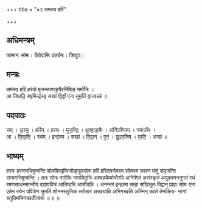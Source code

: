 +++
title = "०२ समस्य हरिं"

+++
## अधिमन्त्रम्
पवमानः सोमः। दैवोदासिः प्रतर्दनः। त्रिष्टुप्।

## मन्त्रः
सम॑स्य॒ हरिं॒ हर॑यो मृजन्त्यश्वह॒यैरनि॑शितं॒ नमो॑भिः ।  
आ ति॑ष्ठति॒ रथ॒मिन्द्र॑स्य॒ सखा॑ वि॒द्वाँ ए॑ना सुम॒तिं या॒त्यच्छ॑ ॥

## पदपाठः
सम् । अ॒स्य॒ । हरि॑म् । हर॑यः । मृ॒ज॒न्ति॒ । अ॒श्व॒ऽह॒यैः । अनि॑ऽशितम् । नमः॑ऽभिः ।  
आ । ति॒ष्ठ॒ति॒ । रथ॑म् । इन्द्र॑स्य । सखा॑ । वि॒द्वान् । ए॒न॒ । सु॒ऽम॒तिम् । या॒ति॒ । अच्छ॑ ॥

## भाष्यम्
हरयः हरन्त्यभिषुण्वन्ति सोममित्यृत्विजोङ्गुलयोवा हरिं हरितवर्णमस्य सोमस्य कारण मंशुं संमृजन्ति सम्यगभिषुण्वन्ति । ततः सोमः नमोभिः नामयितृभिः अश्वहयैर्व्याप्तैरपि अनिशितं असंस्कृतं अयुक्तमननुगतं रथं रमणसाधनमात्मीयं दशापवित्रं आतिष्ठति आसीदति । अनन्तरं इन्द्रस्य सखा सखिभूतः विद्वान् प्राज्ञः सोमः एना एतेन रथेन पवित्रेण सुमतिं शोभमस्तुतिकं स्तोतारं अच्छयाति अभिगच्छति अस्मिन् काले तेनक्रिय- माणां स्तुतिमभिगच्छतीत्यर्थः ॥ २ ॥
